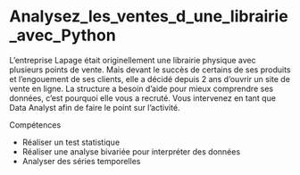 # Analysez_les_ventes_d_une_librairie_avec_Python

L’entreprise Lapage était originellement une librairie physique avec plusieurs points de vente. Mais devant le succès de certains de ses produits et l’engouement de ses clients, elle a décidé depuis 2 ans d’ouvrir un site de vente en ligne. 
La structure a besoin d’aide pour mieux comprendre ses données, c’est pourquoi elle vous a recruté. Vous intervenez en tant que Data Analyst afin de faire le point sur l’activité.

Compétences
- Réaliser un test statistique
- Réaliser une analyse bivariée pour interpréter des données
- Analyser des séries temporelles

